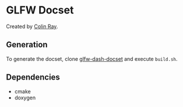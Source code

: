 GLFW Docset
=======================

Created by [Colin Ray](https://github.com/rcolinray).

## Generation

To generate the docset, clone [glfw-dash-docset](https://github.com/rcolinray/glfw-dash-docset) and execute `build.sh`.

## Dependencies

- cmake
- doxygen
